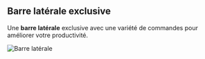 ## Barre latérale exclusive

Une **barre latérale** exclusive avec une variété de commandes pour améliorer votre productivité. 

![Barre latérale](../images/vscode-project-manager-side-bar.png)